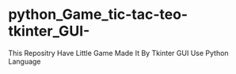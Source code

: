 # python_Game_tic-tac-teo-tkinter_GUI-
This Repositry Have Little Game Made It By Tkinter GUI Use Python Language 
